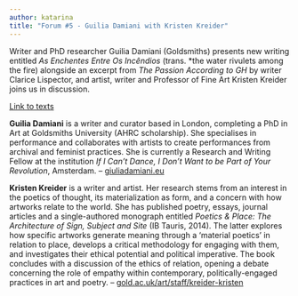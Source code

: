 ```yaml
---
author: katarina
title: "Forum #5 - Guilia Damiani with Kristen Kreider"
---
```


Writer and PhD researcher Guilia Damiani (Goldsmiths) presents new writing entitled *As Enchentes Entre Os Incêndios* (trans. *the water rivulets among the fire) alongside an excerpt from *The Passion According to GH* by writer Clarice Lispector, and artist, writer and Professor of Fine Art Kristen Kreider joins us in discussion.

[Link to texts](https://www.dropbox.com/sh/rvt7r3v24tlkoby/AADxevSgxdqC1eOzVqfZMDGga?dl=0)

**Guilia Damiani** is a writer and curator based in London, completing a PhD in Art at Goldsmiths University (AHRC scholarship). She specialises in performance and collaborates with artists to create performances from archival and feminist practices. She is currently a Research and Writing Fellow at the institution *If I Can’t Dance, I Don’t Want to be Part of Your Revolution*, Amsterdam. – [giuliadamiani.eu](http://www.giuliadamiani.eu)

**Kristen Kreider** is a writer and artist. Her research stems from an interest in the poetics of thought, its materialization as form, and a concern with how artworks relate to the world. She has published poetry, essays, journal articles and a single-authored monograph entitled *Poetics & Place: The Architecture of Sign, Subject and Site* (IB Tauris, 2014). The latter explores how specific artworks generate meaning through a ‘material poetics’ in relation to place, develops a critical methodology for engaging with them, and investigates their ethical potential and political imperative. The book concludes with a discussion of the ethics of relation, opening a debate concerning the role of empathy within contemporary, politically-engaged practices in art and poetry. – [gold.ac.uk/art/staff/kreider-kristen](http://www.gold.ac.uk/art/staff/kreider-kristen)

